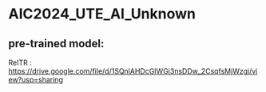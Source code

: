 ﻿# AIC2024_UTE_AI_Unknown
## pre-trained model:
ReITR : https://drive.google.com/file/d/1SQnlAHDcGIWGi3nsDDw_2CsqfsMjWzgj/view?usp=sharing
